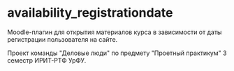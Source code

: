 availability_registrationdate
=
Moodle-плагин для открытия материалов курса в зависимости от даты регистрации пользователя на сайте.

Проект команды "Деловые люди" по предмету "Проетный практикум" 3 семестр ИРИТ-РТФ УрФУ.
